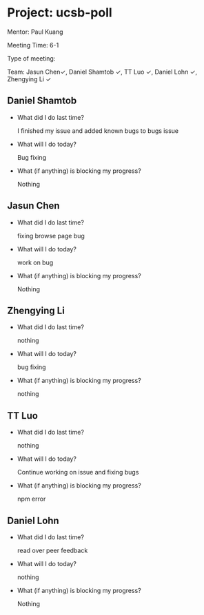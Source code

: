 # Project: ucsb-poll

Mentor: Paul Kuang 

Meeting Time: 6-1

Type of meeting: <daily scrum> 

Team: Jasun Chen✓, Daniel Shamtob ✓, TT Luo ✓, Daniel Lohn ✓, Zhengying Li ✓



## Daniel Shamtob
- What did I do last time?
 
  I finished my issue and added known bugs to bugs issue
  
- What will I do today?
  
  Bug fixing 

- What (if anything) is blocking my progress?

  Nothing

## Jasun Chen
- What did I do last time?

  fixing browse page bug
  
- What will I do today?

  work on bug

- What (if anything) is blocking my progress?

  Nothing


## Zhengying Li
- What did I do last time?

  nothing

- What will I do today?

  bug fixing

- What (if anything) is blocking my progress?

  nothing
  
## TT Luo
- What did I do last time?

  nothing
  
- What will I do today?

  Continue working on issue and fixing bugs
  
- What (if anything) is blocking my progress?
  
  npm error 


## Daniel Lohn
- What did I do last time?

  read over peer feedback
 
- What will I do today?

  nothing
  
- What (if anything) is blocking my progress?

  Nothing 
